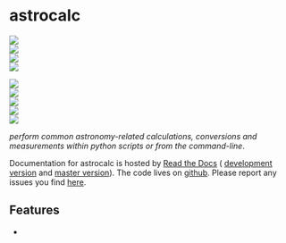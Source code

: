 # astrocalc

<!-- INFO BADGES -->  

[![](https://img.shields.io/pypi/pyversions/astrocalc)](https://pypi.org/project/astrocalc/)  
[![](https://img.shields.io/pypi/v/astrocalc)](https://pypi.org/project/astrocalc/)  
[![](https://img.shields.io/github/license/thespacedoctor/astrocalc)](https://github.com/thespacedoctor/astrocalc)  
[![](https://img.shields.io/pypi/dm/astrocalc)](https://pypi.org/project/astrocalc/)  

<!-- STATUS BADGES -->  


[![](http://167.71.135.11:8080/buildStatus/icon?job=astrocalc%2Fmaster&subject=build%20master)](http://167.71.135.11:8080/blue/organizations/jenkins/astrocalc/activity?branch=master)  
[![](http://167.71.135.11:8080/buildStatus/icon?job=astrocalc%2Fdevelop&subject=build%20dev)](http://167.71.135.11:8080/blue/organizations/jenkins/astrocalc/activity?branch=develop)  
[![](https://cdn.jsdelivr.net/gh/thespacedoctor/astrocalc@master/coverage.svg)](https://raw.githack.com/thespacedoctor/astrocalc/master/htmlcov/index.html)  
[![](https://readthedocs.org/projects/astrocalc/badge/?version=master)](https://astrocalc.readthedocs.io/en/master/)  
[![](https://img.shields.io/github/issues/thespacedoctor/astrocalc/type:%20bug?label=bug%20issues)](https://github.com/thespacedoctor/astrocalc/issues?q=is%3Aissue+is%3Aopen+label%3A%22type%3A+bug%22+)  

*perform common astronomy-related calculations, conversions and measurements within python scripts or from the command-line*.

Documentation for astrocalc is hosted by [Read the Docs](https://astrocalc.readthedocs.io/en/master/) (
[development version](https://astrocalc.readthedocs.io/en/develop/) and [master version](https://astrocalc.readthedocs.io/en/master/)). The code lives on [github](https://github.com/thespacedoctor/astrocalc). Please report any issues you find [here](https://github.com/thespacedoctor/astrocalc/issues).

## Features

* 



